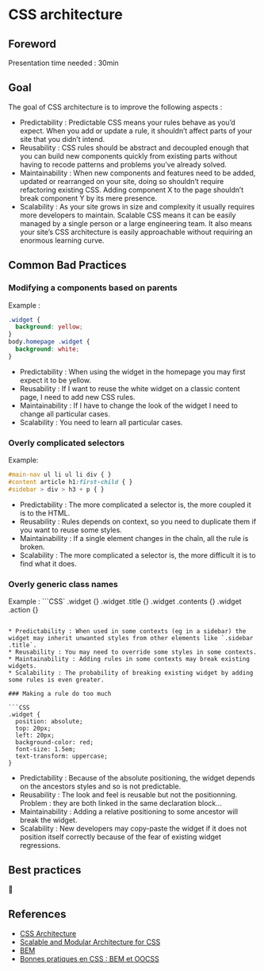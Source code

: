 # CSS architecture

## Foreword

Presentation time needed : 30min

## Goal

The goal of CSS architecture is to improve the following aspects :
* Predictability : Predictable CSS means your rules behave as you’d expect.
  When you add or update a rule, it shouldn’t affect parts of your site that you didn’t intend.
* Reusability : CSS rules should be abstract and decoupled enough that you can build new components quickly from existing parts without having to recode patterns and problems you’ve already solved.
* Maintainability : When new components and features need to be added, updated or rearranged on your site, doing so shouldn’t require refactoring existing CSS.
  Adding component X to the page shouldn’t break component Y by its mere presence.
* Scalability : As your site grows in size and complexity it usually requires more developers to maintain.
  Scalable CSS means it can be easily managed by a single person or a large engineering team.
  It also means your site’s CSS architecture is easily approachable without requiring an enormous learning curve.

## Common Bad Practices

### Modifying a components based on parents

Example :
```CSS
.widget {
  background: yellow;
}
body.homepage .widget {
  background: white;
}
```

* Predictability : When using the widget in the homepage you may first expect it to be yellow.
* Reusability : If I want to reuse the white widget on a classic content page, I need to add new CSS rules.
* Maintainability : If I have to change the look of the widget I need to change all particular cases.
* Scalability : You need to learn all particular cases.

### Overly complicated selectors

Example:
```CSS
#main-nav ul li ul li div { }
#content article h1:first-child { }
#sidebar > div > h3 + p { }
```

* Predictability : The more complicated a selector is, the more coupled it is to the HTML.
* Reusability : Rules depends on context, so you need to duplicate them if you want to reuse some styles.
* Maintainability : If a single element changes in the chaîn, all the rule is broken.
* Scalability : The more complicated a selector is, the more difficult it is to find what it does.

### Overly generic class names

Example :
```CSS`
.widget {}
.widget .title {}
.widget .contents {}
.widget .action {}
```

* Predictability : When used in some contexts (eg in a sidebar) the widget may inherit unwanted styles from other elements like `.sidebar .title`.
* Reusability : You may need to override some styles in some contexts.
* Maintainability : Adding rules in some contexts may break existing widgets.
* Scalability : The probability of breaking existing widget by adding some rules is even greater.

### Making a rule do too much

```CSS
.widget {
  position: absolute;
  top: 20px;
  left: 20px;
  background-color: red;
  font-size: 1.5em;
  text-transform: uppercase;
}
```

* Predictability : Because of the absolute positioning, the widget depends on the ancestors styles and so is not predictable.
* Reusability : The look and feel is reusable but not the positionning. Problem : they are both linked in the same declaration block...
* Maintainability : Adding a relative positioning to some ancestor will break the widget.
* Scalability : New developers may copy-paste the widget if it does not position itself correctly because of the fear of existing widget regressions.

## Best practices

:construction:

## References

* [CSS Architecture](http://engineering.appfolio.com/2012/11/16/css-architecture/)
* [Scalable and Modular Architecture for CSS](https://smacss.com/)
* [BEM](https://en.bem.info/method/definitions/)
* [Bonnes pratiques en CSS : BEM et OOCSS](http://www.alsacreations.com/article/lire/1641-bonnes-pratiques-en-css-bem-et-oocss.html)
